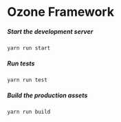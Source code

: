 # Ozone Framework

##### Start the development server
`yarn run start`

##### Run tests
`yarn run test`

##### Build the production assets
`yarn run build`
